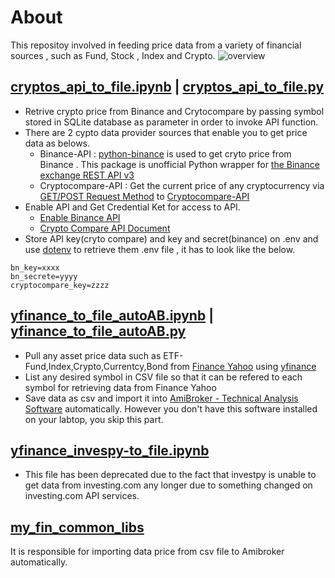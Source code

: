 
# About
This repositoy involved in feeding price data from a variety of financial sources , such as Fund, Stock , Index and Crypto.
![overview](https://github.com/technqvi/FinQuant/assets/38780060/0227d723-b819-4173-bf20-ac30c117ac84)

## [cryptos_api_to_file.ipynb](https://github.com/technqvi/AssetPriceFeeding/blob/master/cryptos_api_to_file.ipynb) |  [cryptos_api_to_file.py](https://github.com/technqvi/AssetPriceFeeding/blob/master/cryptos_api_to_file.py)
* Retrive crypto price from Binance and Crytocompare by passing symbol stored in SQLite database as parameter in order to invoke API function.
* There are 2 cypto data provider sources  that enable you to get price data as belows.
  - Binance-API : [python-binance](https://python-binance.readthedocs.io/en/latest/) is used to get cryto price from Binance . This package is unofficial Python wrapper for [the Binance exchange REST API v3](https://binance-docs.github.io/apidocs/spot/en)
  - Cryptocompare-API : Get the current price of any cryptocurrency via [GET/POST Request Method](https://www.geeksforgeeks.org/get-post-requests-using-python/) to [Cryptocompare-API](https://min-api.cryptocompare.com/documentation)
* Enable API and Get Credential Ket for access to API.
  - [Enable Binance API](https://www.binance.com/en-ZA/support/faq/how-to-create-api-360002502072)
  - [Crypto Compare API Document](https://min-api.cryptocompare.com/documentation)
* Store API key(cryto compare) and key and secret(binance) on .env and use [dotenv](https://pypi.org/project/python-dotenv/) to retrieve them
.env file , it has to look like the below.
```
bn_key=xxxx
bn_secrete=yyyy
cryptocompare_key=zzzz
```


## [yfinance_to_file_autoAB.ipynb](https://github.com/technqvi/AssetPriceFeeding/blob/master/yfinance_to_file_autoAB.ipynb) | [yfinance_to_file_autoAB.py](https://github.com/technqvi/AssetPriceFeeding/blob/master/yfinance_to_file_autoAB.py)
* Pull any asset price data such as ETF-Fund,Index,Crypto,Currentcy,Bond from  [Finance Yahoo](https://finance.yahoo.com/) using [yfinance](https://github.com/ranaroussi/yfinance)
* List any desired symbol in CSV file so that it can be refered to each symbol for retrieving data from Finance Yahoo 
* Save data as csv and import it into [AmiBroker - Technical Analysis Software](https://www.amibroker.com/) automatically. However you don't have this software installed on your labtop, you skip this part.

## [yfinance_invespy-to_file.ipynb](https://github.com/technqvi/AssetPriceFeeding/blob/master/yfinance_invespy-to_file.ipynb)
* This file has been deprecated due to the fact that investpy is unable to get data from investing.com any longer due to something changed on investing.com API services.
## [my_fin_common_libs](https://github.com/technqvi/AssetPriceFeeding/tree/master/my_fin_common_libs)
It is responsible for importing data price from csv file  to Amibroker automatically.



